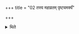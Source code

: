 +++
title = "02 तस्य महाव्रतम् पृष्ट्यमर्क्यं"

+++

<details><summary>थिते</summary>

तस्य महाव्रतं पृष्ट्यमर्क्यं शस्यते २
</details>
